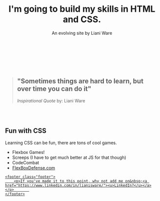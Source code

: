 <html>
	<head>
		<title>Practice</title>
	</head>
  <div class= "wrapper">
	<header class="header">
		<h1>I'm going to build my skills in HTML and CSS.</h1>
		<p>An evolving site by Liani&nbsp;Ware
    </p>
	</header>
    <br>
    <br>
    <br>
<section class="quote">
  <blockquote> <h1>"Sometimes things are hard to learn, but over time you can do it"</h1> 
  <p><cite> Inspirational Quote</cite> by: Liani&nbsp;Ware</p>
    </blockquote></div>
	</section>
  <br>
  <br>
<section class=content>
		<h2>Fun with CSS</h2>
		<p>Learning CSS can be fun, there are tons of cool games.</p>
  <ul class="games">
    <li>Flexbox Games!</li>
    <li>Screeps (I have to get much better at JS for that though)</li>
    <li>CodeCombat</li>
  <li> <a href= "http://www.flexboxdefense.com/">FlexBoxDefense.com
    </li></ul>
      </section>
      
	<footer class="footer">
		<p>If you've made it to this point, why not add me on&nbsp;<a href="https://www.linkedin.com/in/lianisware/"><u>LinkedIn?</u></a></p>		
	</footer>
  </div>
</html>
